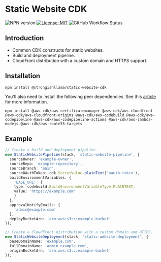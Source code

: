 # Static Website CDK

![NPN version](https://img.shields.io/npm/v/@strongishllama/static-website-cdk)
[![License: MIT](https://img.shields.io/badge/License-MIT-yellow.svg)](https://raw.githubusercontent.com/strongishllama/static-website-cdk/main/LICENSE)
![GitHub Workflow Status](https://img.shields.io/github/workflow/status/strongishllama/static-website-cdk/Release)

## Introduction
* Common CDK constructs for static websites.
* Build and deployment pipeline.
* CloudFront distribution with a custom domain and HTTPS support.

## Installation
```
npm install @strongishllama/static-website-cdk
```

You'll also need to install the following peer dependencies. See this [article](https://dev.to/aws-builders/correctly-defining-dependencies-in-l3-cdk-constructs-45p) for more information.
```
npm install @aws-cdk/aws-certificatemanager @aws-cdk/aws-cloudfront @aws-cdk/aws-cloudfront-origins @aws-cdk/aws-codebuild @aws-cdk/aws-codepipeline @aws-cdk/aws-codepipeline-actions @aws-cdk/aws-lambda-nodejs @aws-cdk/aws-route53-targets
```

## Example
```ts
// Create a build and deployment pipeline.
new StaticWebsitePipeline(stack, 'static-website-pipeline', {
  sourceOwner: 'example-owner',
  sourceRepo: 'example-repository',
  sourceBranch: 'main',
  sourceOAuthToken: cdk.SecretValue.plainText('oauth-token'),
  buildEnvironmentVariables: {
    'BASE_URL': {
    type: codebuild.BuildEnvironmentVariableType.PLAINTEXT,
    value: 'https://example.com'
    }
  },
  approvalNotifyEmails: [
    'admin@example.com'
  ],
  deployBucketArn: 'arn:aws:s3:::example-bucket'
});

// Create a CloudFront distribution with a custom domain and HTTPS.
new StaticWebsiteDeployment(stack, 'static-website-deployment', {
  baseDomainName: 'example.com',
  fullDomainName: 'admin.example.com',
  originBucketArn: 'arn:aws:s3:::example-bucket'
});
```
